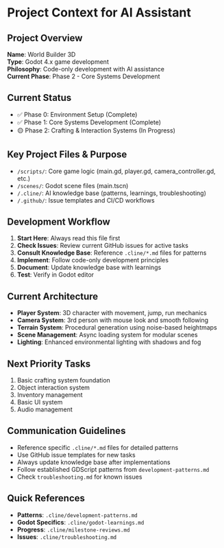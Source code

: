 # Project Context for AI Assistant

## Project Overview
**Name**: World Builder 3D  
**Type**: Godot 4.x game development  
**Philosophy**: Code-only development with AI assistance  
**Current Phase**: Phase 2 - Core Systems Development  

## Current Status
- ✅ Phase 0: Environment Setup (Complete)
- ✅ Phase 1: Core Systems Development (Complete)
- 🟡 Phase 2: Crafting & Interaction Systems (In Progress)

## Key Project Files & Purpose
- `/scripts/`: Core game logic (main.gd, player.gd, camera_controller.gd, etc.)
- `/scenes/`: Godot scene files (main.tscn)
- `/.cline/`: AI knowledge base (patterns, learnings, troubleshooting)
- `/.github/`: Issue templates and CI/CD workflows

## Development Workflow
1. **Start Here**: Always read this file first
2. **Check Issues**: Review current GitHub issues for active tasks
3. **Consult Knowledge Base**: Reference `.cline/*.md` files for patterns
4. **Implement**: Follow code-only development principles
5. **Document**: Update knowledge base with learnings
6. **Test**: Verify in Godot editor

## Current Architecture
- **Player System**: 3D character with movement, jump, run mechanics
- **Camera System**: 3rd person with mouse look and smooth following
- **Terrain System**: Procedural generation using noise-based heightmaps
- **Scene Management**: Async loading system for modular scenes
- **Lighting**: Enhanced environmental lighting with shadows and fog

## Next Priority Tasks
1. Basic crafting system foundation
2. Object interaction system
3. Inventory management
4. Basic UI system
5. Audio management

## Communication Guidelines
- Reference specific `.cline/*.md` files for detailed patterns
- Use GitHub issue templates for new tasks
- Always update knowledge base after implementations
- Follow established GDScript patterns from `development-patterns.md`
- Check `troubleshooting.md` for known issues

## Quick References
- **Patterns**: `.cline/development-patterns.md`
- **Godot Specifics**: `.cline/godot-learnings.md`
- **Progress**: `.cline/milestone-reviews.md`
- **Issues**: `.cline/troubleshooting.md`
